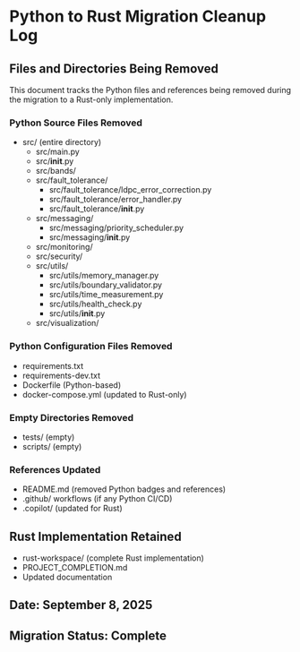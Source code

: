 # Python to Rust Migration Cleanup Log

## Files and Directories Being Removed

This document tracks the Python files and references being removed during the migration to a Rust-only implementation.

### Python Source Files Removed
- src/ (entire directory)
  - src/main.py
  - src/__init__.py
  - src/bands/
  - src/fault_tolerance/
    - src/fault_tolerance/ldpc_error_correction.py
    - src/fault_tolerance/error_handler.py
    - src/fault_tolerance/__init__.py
  - src/messaging/
    - src/messaging/priority_scheduler.py
    - src/messaging/__init__.py
  - src/monitoring/
  - src/security/
  - src/utils/
    - src/utils/memory_manager.py
    - src/utils/boundary_validator.py
    - src/utils/time_measurement.py
    - src/utils/health_check.py
    - src/utils/__init__.py
  - src/visualization/

### Python Configuration Files Removed
- requirements.txt
- requirements-dev.txt
- Dockerfile (Python-based)
- docker-compose.yml (updated to Rust-only)

### Empty Directories Removed
- tests/ (empty)
- scripts/ (empty)

### References Updated
- README.md (removed Python badges and references)
- .github/ workflows (if any Python CI/CD)
- .copilot/ (updated for Rust)

## Rust Implementation Retained
- rust-workspace/ (complete Rust implementation)
- PROJECT_COMPLETION.md
- Updated documentation

## Date: September 8, 2025
## Migration Status: Complete
